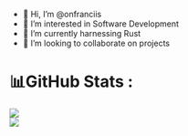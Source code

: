 - 👋 Hi, I’m @onfranciis
- 👀 I’m interested in Software Development
- 🌱 I’m currently harnessing Rust
- 💞️ I’m looking to collaborate on projects
  <!---
  - 📫 How to reach me - hello@onfranciis.dev
  --->


# 📊GitHub Stats :
![](https://github-readme-stats.vercel.app/api?username=onfranciis&theme=github_dark&hide_border=false&include_all_commits=false&count_private=true)<br/>
![](https://github-readme-streak-stats.herokuapp.com/?user=onfranciis&theme=github_dark&hide_border=false)<br/>


<!---
onfrancis/onfrancis is a ✨ special ✨ repository because its `README.md` (this file) appears on your GitHub profile.
You can click the Preview link to take a look at your changes.
--->
